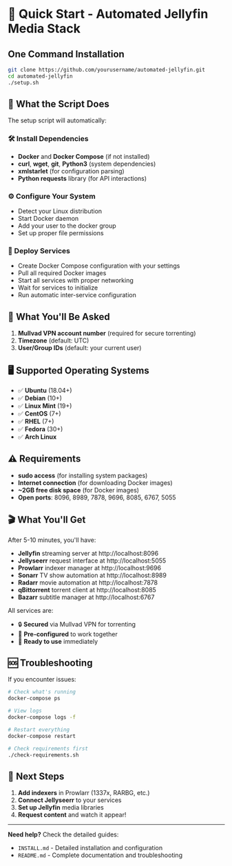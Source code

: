 # 🚀 Quick Start - Automated Jellyfin Media Stack

## One Command Installation

```bash
git clone https://github.com/yourusername/automated-jellyfin.git
cd automated-jellyfin
./setup.sh
```

## 🔐 What the Script Does

The setup script will automatically:

### 🛠️ Install Dependencies
- **Docker** and **Docker Compose** (if not installed)
- **curl**, **wget**, **git**, **Python3** (system dependencies)
- **xmlstarlet** (for configuration parsing)
- **Python requests** library (for API interactions)

### ⚙️ Configure Your System
- Detect your Linux distribution
- Start Docker daemon
- Add your user to the docker group
- Set up proper file permissions

### 🎯 Deploy Services
- Create Docker Compose configuration with your settings
- Pull all required Docker images
- Start all services with proper networking
- Wait for services to initialize
- Run automatic inter-service configuration

## 🔑 What You'll Be Asked

1. **Mullvad VPN account number** (required for secure torrenting)
2. **Timezone** (default: UTC)
3. **User/Group IDs** (default: your current user)

## 🖥️ Supported Operating Systems

- ✅ **Ubuntu** (18.04+)
- ✅ **Debian** (10+)
- ✅ **Linux Mint** (19+)
- ✅ **CentOS** (7+)
- ✅ **RHEL** (7+)
- ✅ **Fedora** (30+)
- ✅ **Arch Linux**

## ⚠️ Requirements

- **sudo access** (for installing system packages)
- **Internet connection** (for downloading Docker images)
- **~2GB free disk space** (for Docker images)
- **Open ports**: 8096, 8989, 7878, 9696, 8085, 6767, 5055

## 🎬 What You'll Get

After 5-10 minutes, you'll have:

- **Jellyfin** streaming server at http://localhost:8096
- **Jellyseerr** request interface at http://localhost:5055
- **Prowlarr** indexer manager at http://localhost:9696
- **Sonarr** TV show automation at http://localhost:8989
- **Radarr** movie automation at http://localhost:7878
- **qBittorrent** torrent client at http://localhost:8085
- **Bazarr** subtitle manager at http://localhost:6767

All services are:
- 🔒 **Secured** via Mullvad VPN for torrenting
- 🔧 **Pre-configured** to work together
- 🚀 **Ready to use** immediately

## 🆘 Troubleshooting

If you encounter issues:

```bash
# Check what's running
docker-compose ps

# View logs
docker-compose logs -f

# Restart everything
docker-compose restart

# Check requirements first
./check-requirements.sh
```

## 🎉 Next Steps

1. **Add indexers** in Prowlarr (1337x, RARBG, etc.)
2. **Connect Jellyseerr** to your services
3. **Set up Jellyfin** media libraries
4. **Request content** and watch it appear!

---

**Need help?** Check the detailed guides:
- `INSTALL.md` - Detailed installation and configuration
- `README.md` - Complete documentation and troubleshooting
